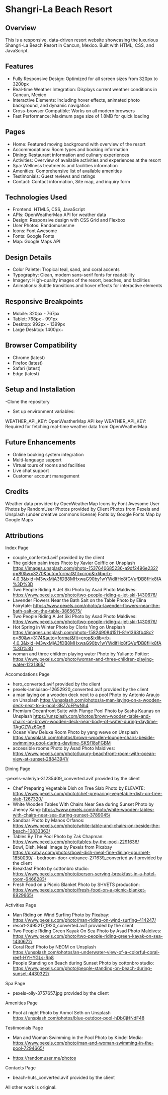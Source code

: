 # Shangri-La Beach Resort

## Overview

This is a responsive, data-driven resort website showcasing the luxurious Shangri-La Beach Resort in Cancun, Mexico. Built with HTML, CSS, and JavaScript.

## Features

- Fully Responsive Design: Optimized for all screen sizes from 320px to 3200px
- Real-time Weather Integration: Displays current weather conditions in Cancun, Mexico
- Interactive Elements: Including hover effects, animated photo background, and dynamic navigation
- Cross-browser Compatible: Works on all modern browsers
- Fast Performance: Maximum page size of 1.8MB for quick loading

## Pages

- Home: Featured moving background with overview of the resort
- Accommodations: Room types and booking information
- Dining: Restaurant information and culinary experiences
- Activities: Overview of available activities and experiences at the resort
- Spa: Wellness treatments and facilities information
- Amenities: Comprehensive list of available amenities
- Testimonials: Guest reviews and ratings
- Contact: Contact information, Site map, and inquiry form

## Technologies Used

- Frontend: HTML5, CSS, JavaScript
- APIs: OpenWeatherMap API for weather data
- Design: Responsive design with CSS Grid and Flexbox
- User Photos: Randomuser.me
- Icons: Font Awesome
- Fonts: Google Fonts
- Map: Google Maps API

## Design Details

- Color Palette: Tropical teal, sand, and coral accents
- Typography: Clean, modern sans-serif fonts for readability
- Imagery: High-quality images of the resort, beaches, and facilities
- Animations: Subtle transitions and hover effects for interactive elements

## Responsive Breakpoints

- Mobile: 320px - 767px
- Tablet: 768px - 991px
- Desktop: 992px - 1399px
- Large Desktop: 1400px+

## Browser Compatibility

- Chrome (latest)
- Firefox (latest)
- Safari (latest)
- Edge (latest)

## Setup and Installation

-Clone the repository

- Set up environment variables:

WEATHER_API_KEY: OpenWeatherMap API key
WEATHER_API_KEY: Required for fetching real-time weather data from OpenWeatherMap

## Future Enhancements

- Online booking system integration
- Multi-language support
- Virtual tours of rooms and facilities
- Live chat support
- Customer account management

## Credits

Weather data provided by OpenWeatherMap
Icons by Font Awesome
User Photos by RandomUser
Photos provided by Client
Photos from Pexels and Unsplash (under creative commons license)
Fonts by Google Fonts
Map by Google Maps

## Attributions

Index Page

- couple_conferted.avif provided by the client
- The golden palm trees
  Photo by Xavier Coiffic on Unsplash https://images.unsplash.com/photo-1537640685236-a9df2496e232?q=80&w=3270&auto=format&fit=crop&ixlib=rb-4.0.3&ixid=M3wxMjA3fDB8MHxwaG90by1wYWdlfHx8fGVufDB8fHx8fA%3D%3D
- Two People Riding A Jet Ski
  Photo by Asad Photo Maldives: https://www.pexels.com/photo/two-people-riding-a-jet-ski-1430676/
- Lavender Flowers Near the Bath Salt on the Table
  Photo by Elina Fairytale: https://www.pexels.com/photo/a-lavender-flowers-near-the-bath-salt-on-the-table-3865675/
- Two People Riding A Jet Ski
  Photo by Asad Photo Maldives: https://www.pexels.com/photo/two-people-riding-a-jet-ski-1430676/
- Hot Spring in Winter
  Photo by Cloris Ying on Unsplash https://images.unsplash.com/photo-1582490841511-81e1363fb48c?q=80&w=3174&auto=format&fit=crop&ixlib=rb-4.0.3&ixid=M3wxMjA3fDB8MHxwaG90by1wYWdlfHx8fGVufDB8fHx8fA%3D%3D
- woman and three children playing water
  Photo by Yulianto Poitier: https://www.pexels.com/photo/woman-and-three-children-playing-water-1231365/

Accomodations Page

- hero_converted.avif provided by the client
- pexels-iamluisao-12652920_converted.avif provided by the client
- a man laying on a wooden deck next to a pool
  Photo by Antonio Araujo on Unsplash https://unsplash.com/photos/a-man-laying-on-a-wooden-deck-next-to-a-pool-3BZ7oEPwNh4
- Premium Oceanfront Suite with Plunge Pool
  Photo by Sasha Kaunas on Unsplash https://unsplash.com/photos/brown-wooden-table-and-chairs-on-brown-wooden-deck-near-body-of-water-during-daytime-TAgGZWz6Qg8
- Ocean View Deluxe Room
  Photo by yang wewe on Unsplash https://unsplash.com/photos/brown-wooden-lounge-chairs-beside-swimming-pool-during-daytime-SKSf18sFGBM
- accessible rooms
  Photo by Asad Photo Maldives: https://www.pexels.com/photo/luxury-beachfront-room-with-ocean-view-at-sunset-28843941/

Dining Page

-pexels-valeriya-31235409_converted.avif provided by the client

- Chef Preparing Vegetable Dish on Tree Slab
  Photo by ELEVATE: https://www.pexels.com/photo/chef-preparing-vegetable-dish-on-tree-slab-1267320/
- White Wooden Tables With Chairs Near Sea during Sunset
  Photo by Jhency Xang: https://www.pexels.com/photo/white-wooden-tables-with-chairs-near-sea-during-sunset-3789045/
- Sandbar
  Photo by Manos Orfanos: https://www.pexels.com/photo/white-table-and-chairs-on-beside-the-beach-10833363/
- Tables By The Pool
  Photo by Zak Chapman: https://www.pexels.com/photo/tables-by-the-pool-2291636/
- Bowl, Dish, Meal 
  Image by Pexels from Pixabay
  https://pixabay.com/photos/bowl-dish-meal-fine-dining-gourmet-1850039/ - bedroom-door-entrance-271639_converted.avif provided by the client
- Breakfast
  Photo by cottonbro studio: https://www.pexels.com/photo/person-serving-breakfast-in-a-hotel-room-6466283/
- Fresh Food on a Picnic Blanket
  Photo by SHVETS production: https://www.pexels.com/photo/fresh-food-on-a-picnic-blanket-8929665/

Activities Page

- Man Riding on Wind Surfing
  Photo by Pixabay: https://www.pexels.com/photo/man-riding-on-wind-surfing-414247/
- resort-2495217_1920_converted.avif provided by the client
- Two People Riding Green Kayak On Sea
  Photo by Asad Photo Maldives: https://www.pexels.com/photo/two-people-riding-green-kayak-on-sea-1430672/
- Coral Reef
  Photo by NEOM on Unsplash https://unsplash.com/photos/an-underwater-view-of-a-colorful-coral-reef-HYHYGLs-Rp8
- People Standing on Beach during Sunset
  Photo by cottonbro studio: https://www.pexels.com/photo/people-standing-on-beach-during-sunset-4430322/

Spa Page

- pexels-olly-3757657.jpg provided by the client

Amenities Page

- Pool at night
  Photo by Anmol Seth on Unsplash https://unsplash.com/photos/blue-outdoor-pool-hDbCjHNdF48

Testimonials Page

- Man and Woman Swimming in the Pool
  Photo by Kindel Media: https://www.pexels.com/photo/man-and-woman-swimming-in-the-pool-7294665/

- https://randomuser.me/photos

Contacts Page

- beach-huts_converted.avif provided by the client

All other work is original.
